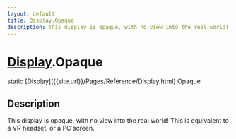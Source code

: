 ```yaml
---
layout: default
title: Display.Opaque
description: This display is opaque, with no view into the real world! This is equivalent to a VR headset, or a PC screen.
---
```

# [Display]({{site.url}}/Pages/Reference/Display.html).Opaque

<div class='signature' markdown='1'>
static [Display]({{site.url}}/Pages/Reference/Display.html) Opaque
</div>

## Description
This display is opaque, with no view into the real world!
This is equivalent to a VR headset, or a PC screen.

